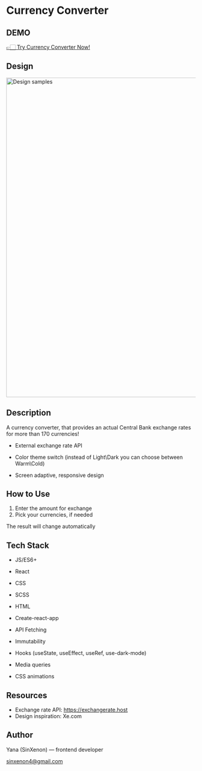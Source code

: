 # Currency Converter

## DEMO

[👉🏻 Try Currency Converter Now!](https://yanag4.github.io/currency-converter/#)

## Design

 <img src="https://github.com/sinxenon/currency-converter/blob/master/src/assets/images/iphone_ipad2.png?raw=true" width="850" alt="Design samples">

## Description

A currency converter, that provides an actual Central Bank exchange rates for more than 170 currencies!

- External exchange rate API

- Color theme switch (instead of Light\Dark you can choose between Warm\Cold)

- Screen adaptive, responsive design

## How to Use

1. Enter the amount for exchange
2. Pick your currencies, if needed

The result will change automatically

## Tech Stack

- JS/ES6+
- React
- CSS
- SCSS
- HTML

- Create-react-app
- API Fetching
- Immutability
- Hooks (useState, useEffect, useRef, use-dark-mode)
- Media queries
- CSS animations

## Resources

- Exchange rate API: https://exchangerate.host
- Design inspiration: Xe.com

## Author

Yana (SinXenon) — frontend developer

sinxenon4@gmail.com

